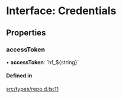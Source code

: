 # Interface: Credentials

## Properties

### accessToken

• **accessToken**: \`hf\_${string}\`

#### Defined in

[src/types/repo.d.ts:11](https://github.com/huggingface/huggingface.js/blob/main/packages/hub/src/types/repo.d.ts#L11)
